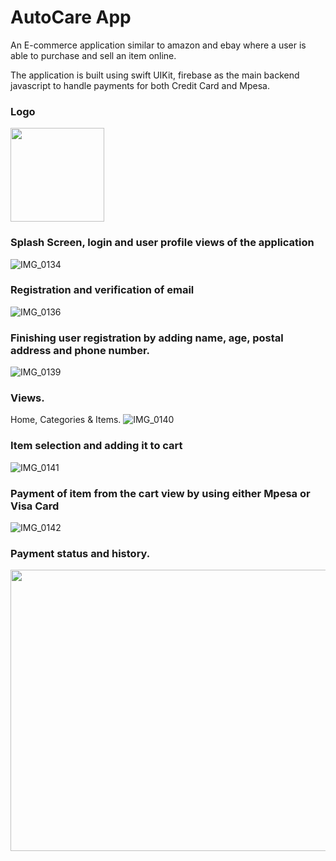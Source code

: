 # AutoCare App

An E-commerce application similar to amazon and ebay where a user is able to purchase and sell an item online. 

The application is built using swift UIKit, firebase as the main backend javascript to handle payments for both Credit Card and Mpesa.


### Logo
<p float="center">
<img src ="https://user-images.githubusercontent.com/33428918/90966903-df658100-e4e0-11ea-9f21-983d9dafcc37.png" width="150" height="150" />
 </p>

### Splash Screen, login and user profile views of the application
![IMG_0134](https://user-images.githubusercontent.com/33428918/94312653-f129c080-ff85-11ea-9cdd-ed630844a360.jpg)

### Registration and verification of email
![IMG_0136](https://user-images.githubusercontent.com/33428918/94312651-f0912a00-ff85-11ea-89bf-26096a5962d1.jpg)

### Finishing user registration by adding name, age, postal address and phone number. 
![IMG_0139](https://user-images.githubusercontent.com/33428918/94312650-eff89380-ff85-11ea-8a1e-3a4bc68c3944.jpg)

### Views.
Home, Categories & Items.
![IMG_0140](https://user-images.githubusercontent.com/33428918/94312647-ef5ffd00-ff85-11ea-8078-92d525d2d774.jpg)

### Item selection and adding it to cart
![IMG_0141](https://user-images.githubusercontent.com/33428918/94312645-ee2ed000-ff85-11ea-9633-e68d68bf479c.jpg)

### Payment of item from the cart view by using either Mpesa or Visa Card
![IMG_0142](https://user-images.githubusercontent.com/33428918/94312641-ed963980-ff85-11ea-8f4d-0082e246d637.jpg)

### Payment status and history. 

<p float="center">
<img src ="https://user-images.githubusercontent.com/33428918/94312628-e96a1c00-ff85-11ea-93c7-c9f374a05d1a.jpg" width="600" height="450" />
</p>

